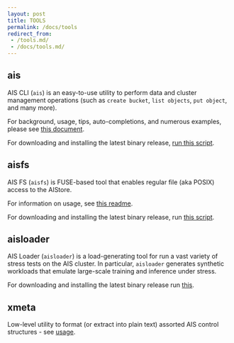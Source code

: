 ```yaml
---
layout: post
title: TOOLS
permalink: /docs/tools
redirect_from:
 - /tools.md/
 - /docs/tools.md/
---
```


## ais

AIS CLI (`ais`) is an easy-to-use utility to perform data and cluster management operations (such as `create bucket`, `list objects`, `put object`, and many more).

For background, usage, tips, auto-completions, and numerous examples, please see [this document](/docs/cli.md).

For downloading and installing the latest binary release, [run this script](/cmd/cli/install_bin.sh).

## aisfs

AIS FS (`aisfs`) is FUSE-based tool that enables regular file (aka POSIX) access to the AIStore.

For information on usage, see [this readme](/docs/aisfs.md).

For downloading and installing the latest binary release, run [this script](/cmd/aisfs/install_bin.sh).

## aisloader

AIS Loader (`aisloader`) is a load-generating tool for run a vast variety of stress tests on the AIS cluster. In particular, `aisloader` generates synthetic workloads that emulate large-scale training and inference under stress.

For downloading and installing the latest binary release run [this](/cmd/aisloader/install_bin.sh).

## xmeta

Low-level utility to format (or extract into plain text) assorted AIS control structures - see [usage](/cmd/xmeta/README.md).

